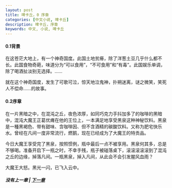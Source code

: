 ```yaml
---
layout: post
title: 啤卡丘，0 序章
categories: [中文小说, 啤卡丘]
description: 啤卡丘，序章
keywords: 中文, 小说, 啤卡丘
---
```


#### 0.1背景

在这苍茫大地上，有一个神奇国度。此国土地贫瘠，除了洋葱土豆几乎什么都不长。此国食物奇葩，味道分为“可以食用”，“不可食用”和“有毒”。此国娱乐单调，除了喝酒扯淡别无选择。……

就在这个神奇国度，发生了可歌可泣，惊天地泣鬼神，扑朔迷离，谜之微笑，笑死人不偿命……的故事。



#### 0.2序章

在一片黑暗之中，在混沌之丘，夜色浓厚，如同巧克力手抖加多了的咖啡的黑暗中，混沌大魔王正葛优瘫在他的王位上，一本满足地享受黑泉这种神秘饮料。黑泉是一種黑褐色、带有甜味、含咖啡因、但不含酒精的碳酸饮料。又称为肥宅快乐水。曾经在凡间一度非常流行，燃鹅，现在已经成为了大魔王的特贡品。

今日大魔王享受完了黑泉，按照惯例，瓶中最后一点不被享用。黑泉何其多，总是不够喝。准备开启下一瓶之时，不幸手残，瓶子被碰落桌下，滚滚滚滚滚到了混沌之丘的边缘，掉落凡间。一瓶黑泉，掉入凡间，从此会不会引发腥风血雨？

大魔王大怒。黑光一闪，已飞入云中。


##### 没有上一章 | [下一章](/2017/08/29/Pikaqiu-1-1/) 
